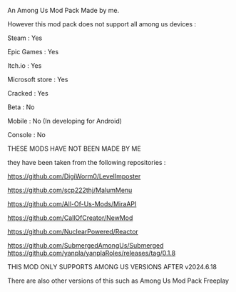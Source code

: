 An Among Us Mod Pack Made by me.

However this mod pack does not support all among us devices :

Steam : Yes

Epic Games : Yes

Itch.io : Yes

Microsoft store : Yes

Cracked : Yes 

Beta : No

Mobile : No (In developing for Android)

Console : No

THESE MODS HAVE NOT BEEN MADE BY ME

they have been taken from the following repositories :

https://github.com/DigiWorm0/LevelImposter

https://github.com/scp222thj/MalumMenu

https://github.com/All-Of-Us-Mods/MiraAPI

https://github.com/CallOfCreator/NewMod

https://github.com/NuclearPowered/Reactor

https://github.com/SubmergedAmongUs/Submerged
https://github.com/yanpla/yanplaRoles/releases/tag/0.1.8

THIS MOD ONLY SUPPORTS AMONG US VERSIONS AFTER v2024.6.18

There are also other versions of this such as Among Us Mod Pack Freeplay
